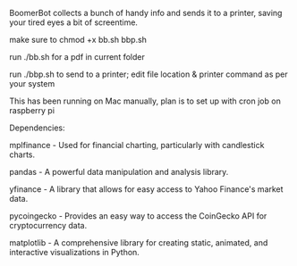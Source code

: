 BoomerBot collects a bunch of handy info and sends it to a printer, saving your tired eyes a bit of screentime. 

make sure to chmod +x bb.sh bbp.sh

run ./bb.sh for a pdf in current folder

run ./bbp.sh to send to a printer; edit file location & printer command as per your system

This has been running on Mac manually, plan is to set up with cron job on raspberry pi

Dependencies:

mplfinance - Used for financial charting, particularly with candlestick charts.

pandas - A powerful data manipulation and analysis library.

yfinance - A library that allows for easy access to Yahoo Finance's market data.

pycoingecko - Provides an easy way to access the CoinGecko API for cryptocurrency data.

matplotlib - A comprehensive library for creating static, animated, and interactive visualizations in Python.
